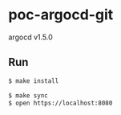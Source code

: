 # poc-argocd-git

argocd v1.5.0

## Run
```bash
$ make install
```
```bash
$ make sync
$ open https://localhost:8080
```

